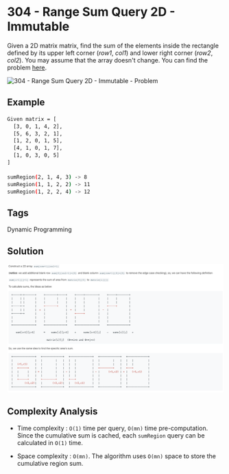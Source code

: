 # 304 - Range Sum Query 2D - Immutable

Given a 2D matrix matrix, find the sum of the elements inside the rectangle defined by its upper left corner (*row1*, *col1*) and lower right corner (*row2*, *col2*). You may assume that the array doesn't change. You can find the problem [here](https://leetcode.com/problems/range-sum-query-2d-immutable/).

![304 - Range Sum Query 2D - Immutable - Problem](https://leetcode.com/static/images/courses/range_sum_query_2d.png)

## Example

```bash
Given matrix = [
  [3, 0, 1, 4, 2],
  [5, 6, 3, 2, 1],
  [1, 2, 0, 1, 5],
  [4, 1, 0, 1, 7],
  [1, 0, 3, 0, 5]
]

sumRegion(2, 1, 4, 3) -> 8
sumRegion(1, 1, 2, 2) -> 11
sumRegion(1, 2, 2, 4) -> 12
```

## Tags

Dynamic Programming

## Solution

![304 - Range Sum Query 2D - Immutable - Solution](https://raw.githubusercontent.com/iamagarwalsumit/Leetcode/master/Medium/304-RangeSumQuery2DImmutable/solution.png)

## Complexity Analysis

 - Time complexity : `O(1)` time per query, `O(mn)` time pre-computation. Since the cumulative sum is cached, each `sumRegion` query can be calculated in `O(1)` time.

 - Space complexity : `O(mn)`. The algorithm uses `O(mn)` space to store the cumulative region sum.